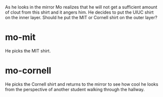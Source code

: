 As he looks in the mirror Mo realizes that he will not get a sufficient amount of clout from this shirt and it angers him. He decides to put the UIUC shirt on the inner layer. Should he put the MIT or Cornell shirt on the outer layer?

# mo-mit
He picks the MIT shirt.

# mo-cornell
He picks the Cornell shirt and returns to the mirror to see how cool he looks from the perspective of another student walking through the hallway. 
